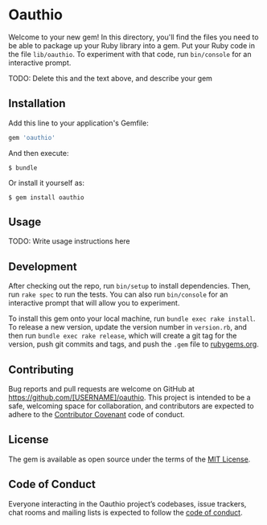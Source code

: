 # Oauthio

Welcome to your new gem! In this directory, you'll find the files you need to be able to package up your Ruby library into a gem. Put your Ruby code in the file `lib/oauthio`. To experiment with that code, run `bin/console` for an interactive prompt.

TODO: Delete this and the text above, and describe your gem

## Installation

Add this line to your application's Gemfile:

```ruby
gem 'oauthio'
```

And then execute:

    $ bundle

Or install it yourself as:

    $ gem install oauthio

## Usage

TODO: Write usage instructions here

## Development

After checking out the repo, run `bin/setup` to install dependencies. Then, run `rake spec` to run the tests. You can also run `bin/console` for an interactive prompt that will allow you to experiment.

To install this gem onto your local machine, run `bundle exec rake install`. To release a new version, update the version number in `version.rb`, and then run `bundle exec rake release`, which will create a git tag for the version, push git commits and tags, and push the `.gem` file to [rubygems.org](https://rubygems.org).

## Contributing

Bug reports and pull requests are welcome on GitHub at https://github.com/[USERNAME]/oauthio. This project is intended to be a safe, welcoming space for collaboration, and contributors are expected to adhere to the [Contributor Covenant](http://contributor-covenant.org) code of conduct.

## License

The gem is available as open source under the terms of the [MIT License](https://opensource.org/licenses/MIT).

## Code of Conduct

Everyone interacting in the Oauthio project’s codebases, issue trackers, chat rooms and mailing lists is expected to follow the [code of conduct](https://github.com/[USERNAME]/oauthio/blob/master/CODE_OF_CONDUCT.md).
